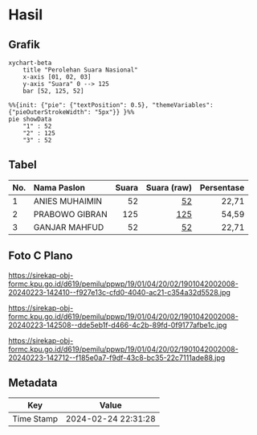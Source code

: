 # Hasil

## Grafik

```mermaid
xychart-beta
    title "Perolehan Suara Nasional"
    x-axis [01, 02, 03]
    y-axis "Suara" 0 --> 125
    bar [52, 125, 52]
```

```mermaid
%%{init: {"pie": {"textPosition": 0.5}, "themeVariables": {"pieOuterStrokeWidth": "5px"}} }%%
pie showData
    "1" : 52
    "2" : 125
    "3" : 52
```

## Tabel

| No. | Nama Paslon    | Suara | Suara (raw) | Persentase |
|:--- |:-------------- | -----:| -----------:| ----------:|
| 1   | ANIES MUHAIMIN | 52    | [52][p-1]   | 22,71      |
| 2   | PRABOWO GIBRAN | 125   | [125][p-2]  | 54,59      |
| 3   | GANJAR MAHFUD  | 52    | [52][p-3]   | 22,71      |


[p-1]: https://github.com/gigit-pemilu/pemilu-2024/blob/main/pilpres/hitung-suara/sub/19-kepulauan-bangka-belitung/sub/01-bangka/sub/04-mendo-barat/sub/2002-penagan/sub/008-tps/sub/paslon-1.txt
[p-2]: https://github.com/gigit-pemilu/pemilu-2024/blob/main/pilpres/hitung-suara/sub/19-kepulauan-bangka-belitung/sub/01-bangka/sub/04-mendo-barat/sub/2002-penagan/sub/008-tps/sub/paslon-2.txt
[p-3]: https://github.com/gigit-pemilu/pemilu-2024/blob/main/pilpres/hitung-suara/sub/19-kepulauan-bangka-belitung/sub/01-bangka/sub/04-mendo-barat/sub/2002-penagan/sub/008-tps/sub/paslon-3.txt

## Foto C Plano

https://sirekap-obj-formc.kpu.go.id/d619/pemilu/ppwp/19/01/04/20/02/1901042002008-20240223-142410--f927e13c-cfd0-4040-ac21-c354a32d5528.jpg

https://sirekap-obj-formc.kpu.go.id/d619/pemilu/ppwp/19/01/04/20/02/1901042002008-20240223-142508--dde5eb1f-d466-4c2b-89fd-0f9177afbe1c.jpg

https://sirekap-obj-formc.kpu.go.id/d619/pemilu/ppwp/19/01/04/20/02/1901042002008-20240223-142712--f185e0a7-f9df-43c8-bc35-22c7111ade88.jpg


## Metadata

| Key        | Value               |
| ---------- | ------------------- |
| Time Stamp | 2024-02-24 22:31:28 |



